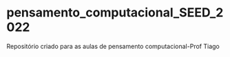 # pensamento_computacional_SEED_2022
Repositório criado para as aulas de pensamento computacional-Prof Tiago
